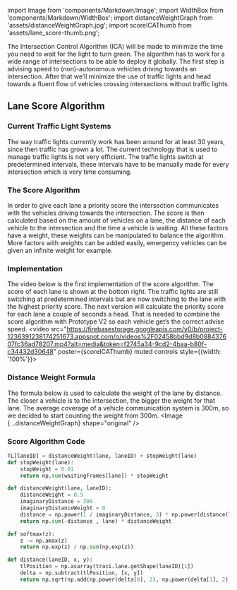 import Image from 'components/Markdown/Image';
import WidthBox from 'components/Markdown/WidthBox';
import distanceWeightGraph from 'assets/distanceWeightGraph.jpg';
import scoreICAThumb from 'assets/lane_score-thumb.png';

The Intersection Control Algorithm (ICA) will be made to minimize
the time you need to wait for the light to turn green.
The algorithm has to work for a wide range of intersections to be able to deploy it globally.
The first step is advising speed to (non)-autonomous vehicles driving towards an intersection.
After that we’ll minimize the use of traffic lights and head towards a
fluent flow of vehicles crossing intersections without traffic lights.

## Lane Score Algorithm

### Current Traffic Light Systems

The way traffic lights currently work has been around for at least 30 years, since then traffic has grown a lot. The current technology that is used to manage traffic lights is not very efficient. The traffic lights switch at predetermined intervals, these intervals have to be manually made for every intersection which is very time consuming.

### The Score Algorithm

In order to give each lane a priority score the intersection communicates with the vehicles driving towards the intersection. The score is then calculated based on the amount of vehicles on a lane, the distance of each vehicle to the intersection and the time a vehicle is waiting. All these factors have a weight, these weights can be manipulated to balance the algorithm. More factors with weights can be added easily, emergency vehicles can be given an infinite weight for example.

### Implementation

The video below is the first implementation of the score algorithm. The score of each lane is shown at the bottom right. The traffic lights are still switching at predetermined intervals but are now switching to the lane with the highest priority score. The next version will calculate the priority score for each lane a couple of seconds a head. That is needed to combine the score algorithm with Prototype V2 so each vehicle get’s the correct advise speed.
<WidthBox width="text">
<video src="https://firebasestorage.googleapis.com/v0/b/project-1236391238174251673.appspot.com/o/videos%2F02458bbd9d8b088437607fc36ad78207.mp4?alt=media&token=f2745a34-9cd2-4baa-b80f-c34432d30648" poster={scoreICAThumb} muted controls style={{width: '100%'}}></video>
</WidthBox>

### Distance Weight Formula

The formula below is used to calculate the weight of the lane by distance. The closer a vehicle is to the intersection, the bigger the weight for that lane. The average coverage of a vehicle communication system is 300m, so we decided to start counting the weight from 300m.
<Image {...distanceWeightGraph} shape="original" />

### Score Algorithm Code

```python
TL[laneID] = distanceWeight(lane, laneID) + stopWeight(lane)
def stopWeight(lane):
    stopWeight = 0.01
    return np.sum(waitingFrames[lane]) * stopWeight

def distanceWeight(lane, laneID):
    distanceWeight = 0.5
    imaginaryDistance = 300
    imaginaryDistanceWeight = 0
    distance = np.power(1 / imaginaryDistance, 3) * np.power(distance(laneID, x, y) - imaginaryDistance, 3)
    return np.sum(-distance , lane) * distanceWeight

def softmax(z):
    z -= np.amax(z)
    return np.exp(z) / np.sum(np.exp(z))

def distance(laneID, x, y):
    tlPosition = np.asarray(traci.lane.getShape(laneID)[1])
    delta = np.subtract(tlPosition, [x, y])
    return np.sqrt(np.add(np.power(delta[0], 2), np.power(delta[1], 2)))
```
